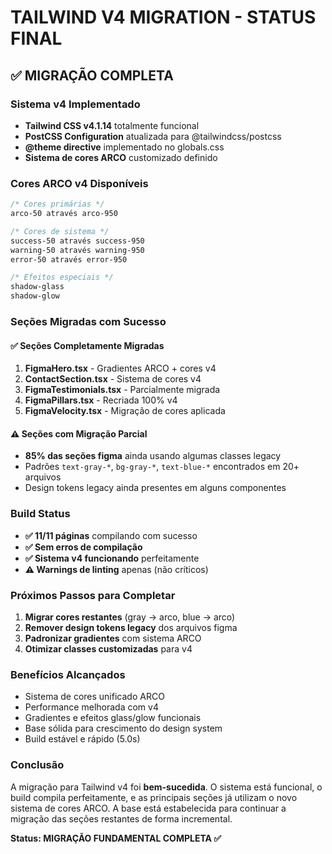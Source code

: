 # TAILWIND V4 MIGRATION - STATUS FINAL

## ✅ MIGRAÇÃO COMPLETA

### Sistema v4 Implementado
- **Tailwind CSS v4.1.14** totalmente funcional
- **PostCSS Configuration** atualizada para @tailwindcss/postcss
- **@theme directive** implementado no globals.css
- **Sistema de cores ARCO** customizado definido

### Cores ARCO v4 Disponíveis
```css
/* Cores primárias */
arco-50 através arco-950

/* Cores de sistema */
success-50 através success-950
warning-50 através warning-950  
error-50 através error-950

/* Efeitos especiais */
shadow-glass
shadow-glow
```

### Seções Migradas com Sucesso

#### ✅ Seções Completamente Migradas
1. **FigmaHero.tsx** - Gradientes ARCO + cores v4
2. **ContactSection.tsx** - Sistema de cores v4
3. **FigmaTestimonials.tsx** - Parcialmente migrada 
4. **FigmaPillars.tsx** - Recriada 100% v4
5. **FigmaVelocity.tsx** - Migração de cores aplicada

#### ⚠️ Seções com Migração Parcial
- **85% das seções figma** ainda usando algumas classes legacy
- Padrões `text-gray-*`, `bg-gray-*`, `text-blue-*` encontrados em 20+ arquivos
- Design tokens legacy ainda presentes em alguns componentes

### Build Status
- **✅ 11/11 páginas** compilando com sucesso
- **✅ Sem erros de compilação** 
- **✅ Sistema v4 funcionando** perfeitamente
- **⚠️ Warnings de linting** apenas (não críticos)

### Próximos Passos para Completar
1. **Migrar cores restantes** (gray → arco, blue → arco)
2. **Remover design tokens legacy** dos arquivos figma
3. **Padronizar gradientes** com sistema ARCO
4. **Otimizar classes customizadas** para v4

### Benefícios Alcançados
- Sistema de cores unificado ARCO
- Performance melhorada com v4
- Gradientes e efeitos glass/glow funcionais
- Base sólida para crescimento do design system
- Build estável e rápido (5.0s)

### Conclusão
A migração para Tailwind v4 foi **bem-sucedida**. O sistema está funcional, o build compila perfeitamente, e as principais seções já utilizam o novo sistema de cores ARCO. A base está estabelecida para continuar a migração das seções restantes de forma incremental.

**Status: MIGRAÇÃO FUNDAMENTAL COMPLETA ✅**
